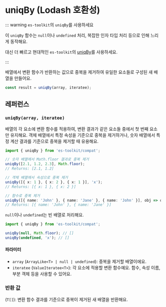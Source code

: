 # uniqBy (Lodash 호환성)

::: warning `es-toolkit`의 `uniqBy`를 사용하세요

이 `uniqBy` 함수는 `null`이나 `undefined` 처리, 복잡한 인자 타입 처리 등으로 인해 느리게 동작해요.

대신 더 빠르고 현대적인 `es-toolkit`의 [uniqBy](../../array/uniqBy.md)를 사용하세요.

:::

배열에서 변환 함수가 반환하는 값으로 중복을 제거하여 유일한 요소들로 구성된 새 배열을 만들어요.

```typescript
const result = uniqBy(array, iteratee);
```

## 레퍼런스

### `uniqBy(array, iteratee)`

배열의 각 요소에 변환 함수를 적용하여, 변환 결과가 같은 요소들 중에서 첫 번째 요소만 유지해요. 객체 배열에서 특정 속성을 기준으로 중복을 제거하거나, 숫자 배열에서 특정 계산 결과를 기준으로 중복을 제거할 때 유용해요.

```typescript
import { uniqBy } from 'es-toolkit/compat';

// 숫자 배열에서 Math.floor 결과로 중복 제거
uniqBy([2.1, 1.2, 2.3], Math.floor);
// Returns: [2.1, 1.2]

// 객체 배열에서 속성으로 중복 제거
uniqBy([{ x: 1 }, { x: 2 }, { x: 1 }], 'x');
// Returns: [{ x: 1 }, { x: 2 }]

// 함수로 중복 제거
uniqBy([{ name: 'John' }, { name: 'Jane' }, { name: 'John' }], obj => obj.name);
// Returns: [{ name: 'John' }, { name: 'Jane' }]
```

`null`이나 `undefined`는 빈 배열로 처리해요.

```typescript
import { uniqBy } from 'es-toolkit/compat';

uniqBy(null, Math.floor); // []
uniqBy(undefined, 'x'); // []
```

#### 파라미터

- `array` (`ArrayLike<T> | null | undefined`): 중복을 제거할 배열이에요.
- `iteratee` (`ValueIteratee<T>`): 각 요소에 적용할 변환 함수예요. 함수, 속성 이름, 부분 객체 등을 사용할 수 있어요.

### 반환 값

(`T[]`): 변환 함수 결과를 기준으로 중복이 제거된 새 배열을 반환해요.
